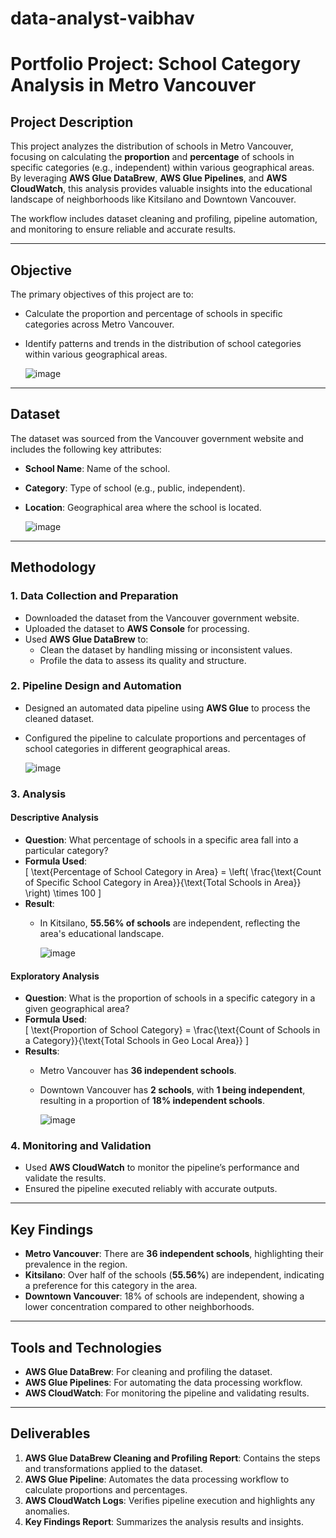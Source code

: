# data-analyst-vaibhav
# Portfolio Project: School Category Analysis in Metro Vancouver

## Project Description  
This project analyzes the distribution of schools in Metro Vancouver, focusing on calculating the **proportion** and **percentage** of schools in specific categories (e.g., independent) within various geographical areas. By leveraging **AWS Glue DataBrew**, **AWS Glue Pipelines**, and **AWS CloudWatch**, this analysis provides valuable insights into the educational landscape of neighborhoods like Kitsilano and Downtown Vancouver.

The workflow includes dataset cleaning and profiling, pipeline automation, and monitoring to ensure reliable and accurate results.

---

## Objective  
The primary objectives of this project are to:  
- Calculate the proportion and percentage of schools in specific categories across Metro Vancouver.  
- Identify patterns and trends in the distribution of school categories within various geographical areas.

  ![image](https://github.com/user-attachments/assets/a30d357d-e8bf-4259-9f88-c17268dcc387)


---

## Dataset  
The dataset was sourced from the Vancouver government website and includes the following key attributes:  
- **School Name**: Name of the school.  
- **Category**: Type of school (e.g., public, independent).  
- **Location**: Geographical area where the school is located.

  ![image](https://github.com/user-attachments/assets/662eb064-7428-4e22-be1f-fc920e669d7f)


---

## Methodology  


### **1. Data Collection and Preparation**  
- Downloaded the dataset from the Vancouver government website.  
- Uploaded the dataset to **AWS Console** for processing.  
- Used **AWS Glue DataBrew** to:  
  - Clean the dataset by handling missing or inconsistent values.  
  - Profile the data to assess its quality and structure.

### **2. Pipeline Design and Automation**  
- Designed an automated data pipeline using **AWS Glue** to process the cleaned dataset.  
- Configured the pipeline to calculate proportions and percentages of school categories in different geographical areas.

  ![image](https://github.com/user-attachments/assets/e6a19bd0-5b78-4f23-95f1-5dba868a3dc7)


### **3. Analysis**  

#### **Descriptive Analysis**  
- **Question**: What percentage of schools in a specific area fall into a particular category?  
- **Formula Used**:  
  \[
  \text{Percentage of School Category in Area} = \left( \frac{\text{Count of Specific School Category in Area}}{\text{Total Schools in Area}} \right) \times 100
  \]  
- **Result**:  
  - In Kitsilano, **55.56% of schools** are independent, reflecting the area's educational landscape.
 
    ![image](https://github.com/user-attachments/assets/12b1433e-040c-4ec2-a698-5017dc8fa86d)


#### **Exploratory Analysis**  
- **Question**: What is the proportion of schools in a specific category in a given geographical area?  
- **Formula Used**:  
  \[
  \text{Proportion of School Category} = \frac{\text{Count of Schools in a Category}}{\text{Total Schools in Geo Local Area}}
  \]  
- **Results**:  
  - Metro Vancouver has **36 independent schools**.  
  - Downtown Vancouver has **2 schools**, with **1 being independent**, resulting in a proportion of **18% independent schools**.
 
    ![image](https://github.com/user-attachments/assets/c6e6e103-8076-4af8-8992-f09440fab460)


### **4. Monitoring and Validation**  
- Used **AWS CloudWatch** to monitor the pipeline’s performance and validate the results.  
- Ensured the pipeline executed reliably with accurate outputs.

---

## Key Findings  
- **Metro Vancouver**: There are **36 independent schools**, highlighting their prevalence in the region.  
- **Kitsilano**: Over half of the schools (**55.56%**) are independent, indicating a preference for this category in the area.  
- **Downtown Vancouver**: 18% of schools are independent, showing a lower concentration compared to other neighborhoods.  

---

## Tools and Technologies  
- **AWS Glue DataBrew**: For cleaning and profiling the dataset.  
- **AWS Glue Pipelines**: For automating the data processing workflow.  
- **AWS CloudWatch**: For monitoring the pipeline and validating results.  

---

## Deliverables  
1. **AWS Glue DataBrew Cleaning and Profiling Report**: Contains the steps and transformations applied to the dataset.  
2. **AWS Glue Pipeline**: Automates the data processing workflow to calculate proportions and percentages.  
3. **AWS CloudWatch Logs**: Verifies pipeline execution and highlights any anomalies.  
4. **Key Findings Report**: Summarizes the analysis results and insights.  


